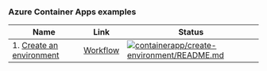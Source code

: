 ### Azure Container Apps examples

| Name | Link | Status
| ---- | ---- | ------ 
| 1. [Create an environment](create-environment/README.md) | [Workflow](../.github/workflows/containerapp_create-environment_README_md.yml) | [![containerapp/create-environment/README.md](https://github.com/mnriem/csharp-on-azure-examples/actions/workflows/containerapp_create-environment_README_md.yml/badge.svg)](https://github.com/mnriem/csharp-on-azure-examples/actions/workflows/containerapp_create-environment_README_md.yml)

<!-- workflow.run() 

  exit 0
  
  -->
